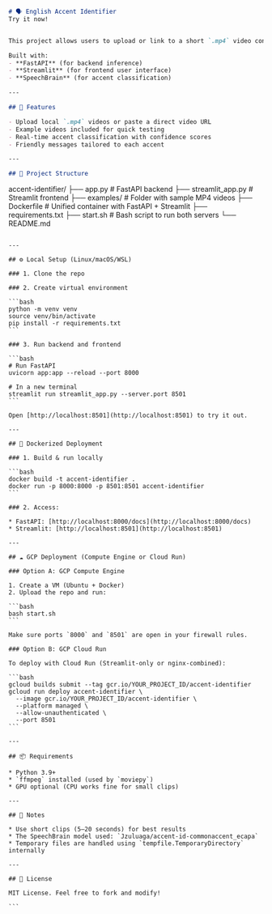 

```markdown
# 🗣️ English Accent Identifier
Try it now!


This project allows users to upload or link to a short `.mp4` video containing spoken English, and it detects the speaker's **accent** using a pre-trained SpeechBrain model.

Built with:
- **FastAPI** (for backend inference)
- **Streamlit** (for frontend user interface)
- **SpeechBrain** (for accent classification)

---

## 🔧 Features

- Upload local `.mp4` videos or paste a direct video URL
- Example videos included for quick testing
- Real-time accent classification with confidence scores
- Friendly messages tailored to each accent

---

## 📁 Project Structure

```

accent-identifier/
├── app.py                 # FastAPI backend
├── streamlit\_app.py       # Streamlit frontend
├── examples/              # Folder with sample MP4 videos
├── Dockerfile             # Unified container with FastAPI + Streamlit
├── requirements.txt
├── start.sh               # Bash script to run both servers
└── README.md

````

---

## ⚙️ Local Setup (Linux/macOS/WSL)

### 1. Clone the repo

### 2. Create virtual environment

```bash
python -m venv venv
source venv/bin/activate
pip install -r requirements.txt
```

### 3. Run backend and frontend

```bash
# Run FastAPI
uvicorn app:app --reload --port 8000

# In a new terminal
streamlit run streamlit_app.py --server.port 8501
```

Open [http://localhost:8501](http://localhost:8501) to try it out.

---

## 🐳 Dockerized Deployment

### 1. Build & run locally

```bash
docker build -t accent-identifier .
docker run -p 8000:8000 -p 8501:8501 accent-identifier
```

### 2. Access:

* FastAPI: [http://localhost:8000/docs](http://localhost:8000/docs)
* Streamlit: [http://localhost:8501](http://localhost:8501)

---

## ☁️ GCP Deployment (Compute Engine or Cloud Run)

### Option A: GCP Compute Engine

1. Create a VM (Ubuntu + Docker)
2. Upload the repo and run:

```bash
bash start.sh
```

Make sure ports `8000` and `8501` are open in your firewall rules.

### Option B: GCP Cloud Run

To deploy with Cloud Run (Streamlit-only or nginx-combined):

```bash
gcloud builds submit --tag gcr.io/YOUR_PROJECT_ID/accent-identifier
gcloud run deploy accent-identifier \
  --image gcr.io/YOUR_PROJECT_ID/accent-identifier \
  --platform managed \
  --allow-unauthenticated \
  --port 8501
```

---

## 📦 Requirements

* Python 3.9+
* `ffmpeg` installed (used by `moviepy`)
* GPU optional (CPU works fine for small clips)

---

## 📌 Notes

* Use short clips (5–20 seconds) for best results
* The SpeechBrain model used: `Jzuluaga/accent-id-commonaccent_ecapa`
* Temporary files are handled using `tempfile.TemporaryDirectory` internally

---

## 🤝 License

MIT License. Feel free to fork and modify!

```


